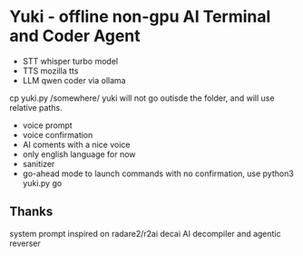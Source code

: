 # Yuki - offline non-gpu AI Terminal and Coder Agent

- STT whisper turbo model
- TTS mozilla tts
- LLM qwen coder via ollama


cp yuki.py /somewhere/
yuki will not go outisde the folder, and will use relative paths.



- voice prompt
- voice confirmation
- AI coments with a nice voice
- only english language for now
- sanitizer
- go-ahead mode to launch commands with no confirmation, use python3 yuki.py go

## Thanks

system prompt inspired on radare2/r2ai decai AI decompiler and agentic reverser



